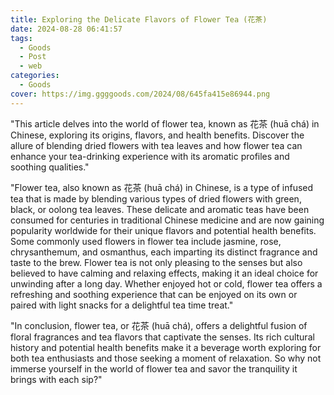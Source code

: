 ```yaml
---
title: Exploring the Delicate Flavors of Flower Tea (花茶)
date: 2024-08-28 06:41:57
tags:
  - Goods
  - Post
  - web
categories:
  - Goods
cover: https://img.ggggoods.com/2024/08/645fa415e86944.png
---
```


"This article delves into the world of flower tea, known as 花茶 (huā chá) in Chinese, exploring its origins, flavors, and health benefits. Discover the allure of blending dried flowers with tea leaves and how flower tea can enhance your tea-drinking experience with its aromatic profiles and soothing qualities."

"Flower tea, also known as 花茶 (huā chá) in Chinese, is a type of infused tea that is made by blending various types of dried flowers with green, black, or oolong tea leaves. These delicate and aromatic teas have been consumed for centuries in traditional Chinese medicine and are now gaining popularity worldwide for their unique flavors and potential health benefits. Some commonly used flowers in flower tea include jasmine, rose, chrysanthemum, and osmanthus, each imparting its distinct fragrance and taste to the brew. Flower tea is not only pleasing to the senses but also believed to have calming and relaxing effects, making it an ideal choice for unwinding after a long day. Whether enjoyed hot or cold, flower tea offers a refreshing and soothing experience that can be enjoyed on its own or paired with light snacks for a delightful tea time treat."

"In conclusion, flower tea, or 花茶 (huā chá), offers a delightful fusion of floral fragrances and tea flavors that captivate the senses. Its rich cultural history and potential health benefits make it a beverage worth exploring for both tea enthusiasts and those seeking a moment of relaxation. So why not immerse yourself in the world of flower tea and savor the tranquility it brings with each sip?"
